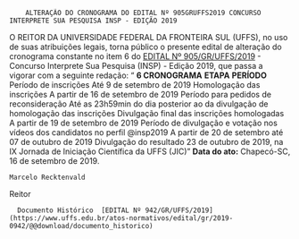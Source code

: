         ALTERAÇÃO DO CRONOGRAMA DO EDITAL Nº 905GRUFFS2019 CONCURSO INTERPRETE SUA PESQUISA INSP - EDIÇÃO 2019  

 O REITOR DA UNIVERSIDADE FEDERAL DA FRONTEIRA SUL (UFFS), no uso de suas atribuições legais, torna público o presente edital de alteração do cronograma constante no item 6 do [EDITAL Nº 905/GR/UFFS/2019](https://www.uffs.edu.br/atos-normativos/edital/gr/2019-0905) - Concurso Interprete Sua Pesquisa (INSP) - Edição 2019, que passa a vigorar com a seguinte redação: “ **6 CRONOGRAMA**     **ETAPA**   **PERÍODO**     Período de inscrições   Até 9 de setembro de 2019     Homologação das inscrições   A partir de 16 de setembro de 2019     Período para pedidos de reconsideração   Até as 23h59min do dia posterior ao da divulgação de homologação das inscrições     Divulgação final das inscrições homologadas   A partir de 19 de setembro de 2019     Período de divulgação e votação nos vídeos dos candidatos no perfil @insp2019   A partir de 20 de setembro até 07 de outubro de 2019     Divulgação do resultado   23 de outubro de 2019, na IX Jornada de Iniciação Científica da UFFS (JIC)”            **Data do ato:** Chapecó-SC, 16 de setembro de 2019.   
 

    Marcelo Recktenvald   
 Reitor 

      Documento Histórico  [EDITAL Nº 942/GR/UFFS/2019](https://www.uffs.edu.br/atos-normativos/edital/gr/2019-0942/@@download/documento_historico)     
      